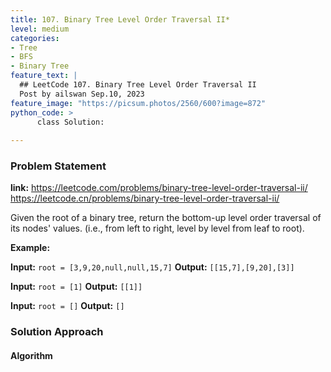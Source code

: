 ```yaml
---
title: 107. Binary Tree Level Order Traversal II*
level: medium
categories:
- Tree
- BFS
- Binary Tree
feature_text: |
  ## LeetCode 107. Binary Tree Level Order Traversal II
  Post by ailswan Sep.10, 2023
feature_image: "https://picsum.photos/2560/600?image=872"
python_code: >
      class Solution:
   
---
```


### Problem Statement
**link:**
https://leetcode.com/problems/binary-tree-level-order-traversal-ii/
https://leetcode.cn/problems/binary-tree-level-order-traversal-ii/

Given the root of a binary tree, return the bottom-up level order traversal of its nodes' values. (i.e., from left to right, level by level from leaf to root).


**Example:**

**Input:** `root = [3,9,20,null,null,15,7]`
**Output:** `[[15,7],[9,20],[3]]`
 
**Input:** `root = [1]`
**Output:** `[[1]]`

**Input:** `root = []`
**Output:** `[]`
 

### Solution Approach

 
#### Algorithm
 
